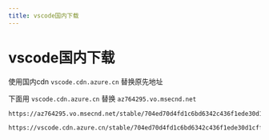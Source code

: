 ```yaml
---
title: vscode国内下载
---
```

# vscode国内下载

使用国内cdn `vscode.cdn.azure.cn` 替换原先地址

下面用 `vscode.cdn.azure.cn` 替换 `az764295.vo.msecnd.net`


```bash
https://az764295.vo.msecnd.net/stable/704ed70d4fd1c6bd6342c436f1ede30d1cff4710/code_1.77.3-1681292746_amd64.deb

https://vscode.cdn.azure.cn/stable/704ed70d4fd1c6bd6342c436f1ede30d1cff4710/code_1.77.3-1681292746_amd64.deb
```